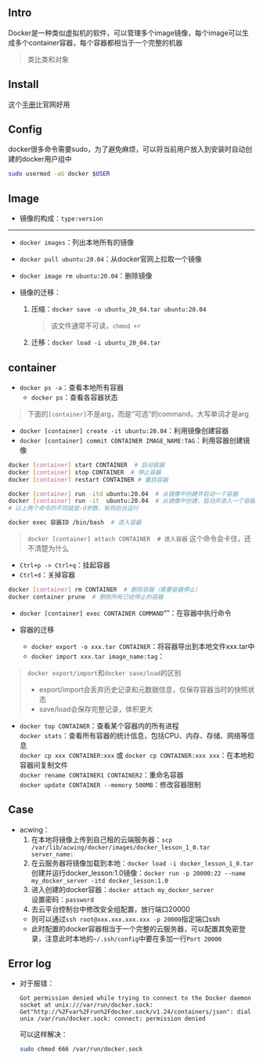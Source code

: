## Intro
Docker是一种类似虚拟机的软件，可以管理多个image镜像，每个image可以生成多个container容器，每个容器都相当于一个完整的机器
>类比类和对象

## Install
这个[手册](https://yeasy.gitbook.io/docker_practice/install)比官网好用

## Config
docker很多命令需要sudo，为了避免麻烦，可以将当前用户放入到安装时自动创建的docker用户组中
```bash
sudo usermod -aG docker $USER
```

## Image

+ 镜像的构成：`type:version`
---
+ `docker images`：列出本地所有的镜像
+ `docker pull ubuntu:20.04`：从docker官网上拉取一个镜像
+ `docker image rm ubuntu:20.04`：删除镜像

+ 镜像的迁移：
	1. 压缩：`docker save -o ubuntu_20_04.tar ubuntu:20.04`
		>该文件通常不可读，`chmod +r`
		
	2. 迁移：`docker load -i ubuntu_20_04.tar` 

## container
+ `docker ps -a`：查看本地所有容器
	+ `docker ps`：查看各容器状态

>下面的`[container]`不是arg，而是“可选”的command，大写单词才是arg
+ `docker [container] create -it ubuntu:20.04`：利用镜像创建容器
+ `docker [container] commit CONTAINER IMAGE_NAME:TAG`：利用容器创建镜像

```bash
docker [container] start CONTAINER  # 启动容器
docker [container] stop CONTAINER  # 停止容器
docker [container] restart CONTAINER # 重启容器

docker [container] run -itd ubuntu:20.04  # 从镜像中创建并启动一个容器
docker [container] run -it  ubuntu:20.04  # 从镜像中创建、启动并进入一个容器
# 以上两个命令的不同就是-d参数，有则后台运行
```

```bash
docker exec 容器ID /bin/bash  # 进入容器
```
>`docker [container] attach CONTAINER  # 进入容器`
>这个命令会卡住，还不清楚为什么

+ `Ctrl+p -> Ctrl+q`：挂起容器
+ `Ctrl+d`：关掉容器

```bash
docker [container] rm CONTAINER  # 删除容器（需要容器停止）
docker container prune  # 删除所有已经停止的容器
```

+ `docker [container] exec CONTAINER COMMAND`“”：在容器中执行命令

+ 容器的迁移
	+ `docker export -o xxx.tar CONTAINER`：将容器导出到本地文件xxx.tar中
	+ `docker import xxx.tar image_name:tag`：

>`docker export/import`和`docker save/load`的区别
>+ export/import会丢弃历史记录和元数据信息，仅保存容器当时的快照状态
>+ save/load会保存完整记录，体积更大

+ `docker top CONTAINER`：查看某个容器内的所有进程  
	`docker stats`：查看所有容器的统计信息，包括CPU、内存、存储、网络等信息  
    `docker cp xxx CONTAINER:xxx` 或 `docker cp CONTAINER:xxx xxx`：在本地和容器间复制文件  
    `docker rename CONTAINER1 CONTAINER2`：重命名容器  
    `docker update CONTAINER --memory 500MB`：修改容器限制  

## Case
+ acwing：
	1. 在本地将镜像上传到自己租的云端服务器：`scp /var/lib/acwing/docker/images/docker_lesson_1_0.tar server_name:`
	2. 在云服务器将镜像加载到本地：`docker load -i docker_lesson_1_0.tar`  
		创建并运行docker_lesson:1.0镜像：`docker run -p 20000:22 --name my_docker_server -itd docker_lesson:1.0 `
	3. 进入创建的docker容器：`docker attach my_docker_server`  
		设置密码：`password`
	4. 去云平台控制台中修改安全组配置，放行端口20000
	+ 则可以通过`ssh root@xxx.xxx.xxx.xxx -p 20000`指定端口ssh
	+ 此时配置的docker容器相当于一个完整的云服务器，可以配置其免密登录，注意此时本地的`~/.ssh/config`中要在多加一行`Port 20000`

## Error log
+ 对于报错：
	```
	Got permission denied while trying to connect to the Docker daemon socket at unix:///var/run/docker.sock: Get"http://%2Fvar%2Frun%2Fdocker.sock/v1.24/containers/json": dial unix /var/run/docker.sock: connect: permission denied
	```
	可以这样解决：
	```bash
	sudo chmod 666 /var/run/docker.sock
	```
